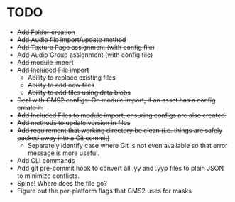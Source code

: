 # TODO

+ ~~Add Folder creation~~
+ ~~Add Audio file import/update method~~
+ ~~Add Texture Page assignment (with config file)~~
+ ~~Add Audio Group assignment (with config file)~~
+ ~~Add module import~~
+ ~~Add Included File import~~
  + ~~Ability to replace existing files~~
  + ~~Ability to add new files~~
  + ~~Ability to add files using data blobs~~
+ ~~Deal with GMS2 configs: On module import, if an asset has a config create it.~~
+ ~~Add Included Files to module import, ensuring configs are also created.~~
+ ~~Add methods to update version in files~~
+ ~~Add requirement that working directory be clean (i.e. things are safely packed away into a Git commit)~~
  + Separately identify case where Git is not even available so that error message is more useful.
+ Add CLI commands
+ Add git pre-commit hook to convert all .yy and .yyp files to plain JSON to minimize conflicts.
+ Spine! Where does the file go?
+ Figure out the per-platform flags that GMS2 uses for masks